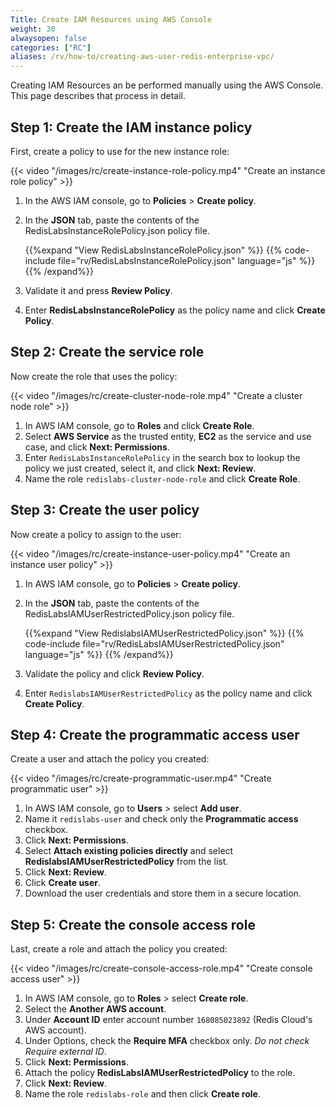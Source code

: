 ```yaml
---
Title: Create IAM Resources using AWS Console 
weight: 30
alwaysopen: false
categories: ["RC"]
aliases: /rv/how-to/creating-aws-user-redis-enterprise-vpc/
---
```

Creating IAM Resources an be performed manually using the AWS Console. This page describes that process in detail.

## Step 1: Create the IAM instance policy

First, create a policy to use for the new instance role:

{{< video "/images/rc/create-instance-role-policy.mp4" "Create an instance role policy" >}}

1. In the AWS IAM console, go to **Policies** > **Create policy**.
1. In the **JSON** tab, paste the contents of the RedisLabsInstanceRolePolicy.json policy file.

    {{%expand "View RedisLabsInstanceRolePolicy.json" %}}
	{{% code-include file="rv/RedisLabsInstanceRolePolicy.json" language="js" %}}
    {{% /expand%}}

1. Validate it and press **Review Policy**.
1. Enter **RedisLabsInstanceRolePolicy** as the policy name and click **Create Policy**.

## Step 2: Create the service role

Now create the role that uses the policy:

{{< video "/images/rc/create-cluster-node-role.mp4" "Create a cluster node role" >}}

1. In AWS IAM console, go to **Roles** and click **Create Role**.
1. Select **AWS Service** as the trusted entity, **EC2** as the service
    and use case, and click **Next: Permissions**.
1. Enter `RedisLabsInstanceRolePolicy` in the search box to lookup the policy we just created,
    select it, and click **Next: Review**.
1. Name the role `redislabs-cluster-node-role` and click **Create Role**.

## Step 3: Create the user policy

Now create a policy to assign to the user:

{{< video "/images/rc/create-instance-user-policy.mp4" "Create an instance user policy" >}}

1. In AWS IAM console, go to **Policies** > **Create policy**.
1. In the **JSON** tab, paste the contents of the RedisLabsIAMUserRestrictedPolicy.json policy file.

    {{%expand "View RedislabsIAMUserRestrictedPolicy.json" %}}
	{{% code-include file="rv/RedisLabsIAMUserRestrictedPolicy.json" language="js" %}}
    {{% /expand%}}

1. Validate the policy and click **Review Policy**.
1. Enter `RedislabsIAMUserRestrictedPolicy` as the policy name and click **Create Policy**.

## Step 4: Create the programmatic access user

Create a user and attach the policy you created:

{{< video "/images/rc/create-programmatic-user.mp4" "Create programmatic user" >}}

1. In AWS IAM console, go to **Users** > select **Add user**.
1. Name it `redislabs-user` and check only the **Programmatic access** checkbox.
1. Click **Next: Permissions**.
1. Select **Attach existing policies directly** and select
    **RedislabsIAMUserRestrictedPolicy** from the list.
1. Click **Next: Review**.
1. Click **Create user**.
1. Download the user credentials and store them in a secure location.

## Step 5: Create the console access role

Last, create a role and attach the policy you created:

{{< video "/images/rc/create-console-access-role.mp4" "Create console access user" >}}

1. In AWS IAM console, go to **Roles** > select **Create role**.
1. Select the **Another AWS account**.
1. Under **Account ID** enter account number `168085023892` (Redis Cloud's AWS account).
1. Under Options, check the **Require MFA** checkbox only. *Do not check Require external ID*.
1. Click **Next: Permissions**.
1. Attach the policy **RedisLabsIAMUserRestrictedPolicy** to the role.
1. Click **Next: Review**.
1. Name the role `redislabs-role` and then click **Create role**.
